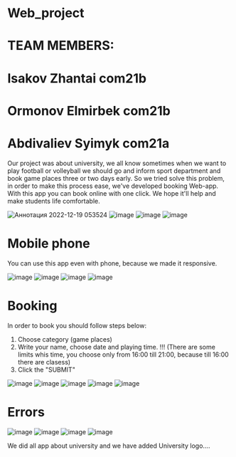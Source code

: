 # Web_project
# TEAM MEMBERS:
# Isakov Zhantai com21b
# Ormonov Elmirbek com21b
#  Abdivaliev Syimyk  com21a


Our project was about university, we all know sometimes when we want to play football or volleyball
we should go and inform sport department and book game places three or two days early. So we tried solve this problem,
in order to make this process ease, we've developed booking Web-app. With this app you can book online with one click.
We hope it'll help and make students life comfortable.




![Аннотация 2022-12-19 053524](https://user-images.githubusercontent.com/99861616/208325387-58b5be5f-7d12-4d27-ae74-618a806c5b43.png)
![image](https://user-images.githubusercontent.com/99861616/208325570-28724abf-8d80-4a22-8cf6-b57ec7a43632.png)
![image](https://user-images.githubusercontent.com/99861616/208325577-f7fcdc34-71d8-4d7c-8f81-d8f9f5f4e23d.png)
![image](https://user-images.githubusercontent.com/99861616/208325585-6efa9bf8-290b-4f73-a603-51b3494a9e40.png)
 # Mobile phone
 You can use this app even with phone, because we made it responsive.
 
![image](https://user-images.githubusercontent.com/99861616/208325677-7e888c2f-66e5-4018-a188-bd1f345551d8.png)
![image](https://user-images.githubusercontent.com/99861616/208325683-100bfe8a-0f8d-49d4-a1f6-af9c1861e345.png)
![image](https://user-images.githubusercontent.com/99861616/208325688-a6a16818-6251-4c08-87e7-119d4a52af2e.png)
![image](https://user-images.githubusercontent.com/99861616/208325696-0148e8a3-a29d-45bb-961a-f80bb41e5d36.png)
 # Booking 
 In order to book you should follow steps below:
 1) Choose category (game places)
 2) Write your name, choose date and playing time. !!! (There are some limits whis time, you choose only from 16:00 till 21:00, because till 16:00 there are clasess)
 3) Click the "SUBMIT"

![image](https://user-images.githubusercontent.com/99861616/208325794-f256171d-00c5-4682-8d2c-aca674ef8b7a.png)
![image](https://user-images.githubusercontent.com/99861616/208325814-53bf32dc-e2ae-4e8e-ad0e-25a9fbeab5da.png)
![image](https://user-images.githubusercontent.com/99861616/208325826-b455ae90-a630-4899-86e2-404baa72f3e0.png)
![image](https://user-images.githubusercontent.com/99861616/208325835-d39e7066-9129-4ffd-b970-feed58c8f791.png)
![image](https://user-images.githubusercontent.com/99861616/208325860-4dbdcbc2-6d8e-464a-acbe-52c2c4db8558.png)
# Errors
![image](https://user-images.githubusercontent.com/99861616/208326054-5a8811b5-318d-44af-afb5-170698d8d2e8.png)
![image](https://user-images.githubusercontent.com/99861616/208325970-1bbf0e2c-0c26-4475-89b2-1c7541bef756.png)
![image](https://user-images.githubusercontent.com/99861616/208326108-d90f6ec1-9eb9-48e0-b482-597436052078.png)
![image](https://user-images.githubusercontent.com/99861616/208326149-3e4c00aa-3104-4387-98f3-4d15a6c66c51.png)






We did all app about university and we have added University logo....
